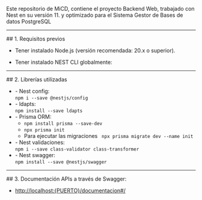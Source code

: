 Este repositorio de MiCD, contiene el proyecto Backend Web, trabajado con Nest en su versión 11. y optimizado para el Sistema Gestor de Bases de datos PostgreSQL

<hr/>
## 1. Requisitos previos

- Tener instalado Node.js (versión recomendada: 20.x o superior).

- Tener instalado NEST CLI globalmente:
<hr/>
## 2. Librerías utilizadas
<ul>
<li>
- Nest config:<br/>
<code>npm i --save @nestjs/config</code>
</li>
<li>
- ldapts:<br/>
<code>npm install --save ldapts</code>
</li>
<li>
    - Prisma ORM:
    <ul>
        <li><code>npm install prisma --save-dev</code></li>
        <li><code>npx prisma init</code></li>
        <li>Para ejecutar las migraciones
    <code> npx prisma migrate dev --name init</code></li>
    </ul>
</li>
 <li>
- Nest validaciones:<br/>
<code>npm i --save class-validator class-transformer</code>
</li>
 <li>
- Nest swagger:<br/>
<code>npm install --save @nestjs/swagger</code>
</li>

</ul>

<hr/>
## 3. Documentación APIs a través de Swagger:<br/>
<ul>
    <li><a href="http://localhost:{PUERTO}/documentacion#/">http://localhost:{PUERTO}/documentacion#/</a></li>
</ul>